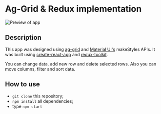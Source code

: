 # Ag-Grid & Redux implementation

![Preview of app](preview.jpg)

## Description

This app was designed using [ag-grid](https://www.ag-grid.com/) and [Material UI's](https://material-ui.com/) makeStyles APIs.
It was built using [create-react-app](https://github.com/facebook/create-react-app) and [redux-toolkit](https://redux-toolkit.js.org/).

You can change data, add new row and delete selected rows.
Also you can move columns, filter and sort data.

## How to use

* `git clone` this repository;
* `npm install` all dependencies;
*  type `npm start`
